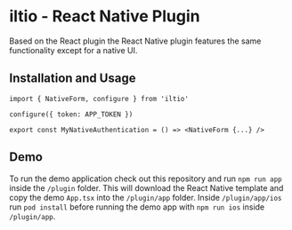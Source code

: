 # iltio - React Native Plugin

Based on the React plugin the React Native plugin features the same functionality except for a native UI.

## Installation and Usage

```tsx
import { NativeForm, configure } from 'iltio'

configure({ token: APP_TOKEN })

export const MyNativeAuthentication = () => <NativeForm {...} />
```

## Demo

To run the demo application check out this repository and run `npm run app` inside the `/plugin` folder. This will download the React Native template and copy the demo `App.tsx` into the `/plugin/app` folder. Inside `/plugin/app/ios` run `pod install` before running the demo app with `npm run ios` inside `/plugin/app`.
